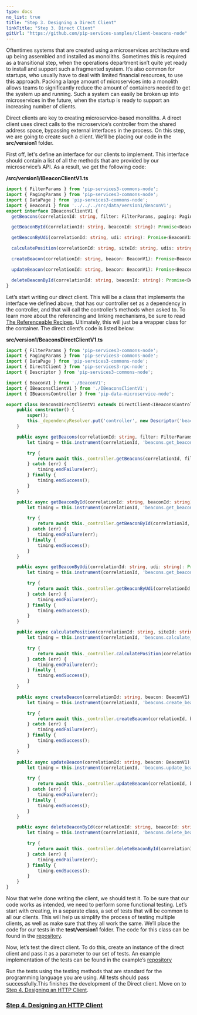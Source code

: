 ```yaml
---
type: docs
no_list: true
title: "Step 3. Designing a Direct Client"
linkTitle: "Step 3. Direct Client" 
gitUrl: "https://github.com/pip-services-samples/client-beacons-node"
---
```


Oftentimes systems that are created using a microservices architecture end up being assembled and installed as monoliths. Sometimes this is required as a transitional step, when the operations department isn’t quite yet ready to install and support such a fragmented system. It’s also common for startups, who usually have to deal with limited financial resources, to use this approach. Packing a large amount of microservices into a monolith allows teams to significantly reduce the amount of containers needed to get the system up and running. Such a system can easily be broken up into microservices in the future, when the startup is ready to support an increasing number of clients.

Direct clients are key to creating microservice-based monoliths. A direct client uses direct calls to the microservice’s controller from the shared address space, bypassing external interfaces in the process. On this step, we are going to create such a client. We’ll be placing our code in the **src/version1** folder.

First off, let's define an interface for our clients to implement. This interface should contain a list of all the methods that are provided by our microservice’s API. As a result, we get the following code:

**/src/version1/IBeaconClientV1.ts**

```typescript
import { FilterParams } from 'pip-services3-commons-node';
import { PagingParams } from 'pip-services3-commons-node';
import { DataPage } from 'pip-services3-commons-node';
import { BeaconV1 } from '../../../src/data/version1/BeaconV1';
export interface IBeaconsClientV1 {    
  getBeacons(correlationId: string, filter: FilterParams, paging: PagingParams): Promise<DataPage<BeaconV1>>;  

  getBeaconById(correlationId: string, beaconId: string): Promise<BeaconV1>;

  getBeaconByUdi(correlationId: string, udi: string): Promise<BeaconV1>;  

  calculatePosition(correlationId: string, siteId: string, udis: string[]): Promise<any>;    

  createBeacon(correlationId: string, beacon: BeaconV1): Promise<BeaconV1>;

  updateBeacon(correlationId: string, beacon: BeaconV1): Promise<BeaconV1>;

  deleteBeaconById(correlationId: string, beaconId: string): Promise<BeaconV1>;     
}

```

Let’s start writing our direct client. This will be a class that implements the interface we defined above, that has our controller set as a dependency in the controller, and that will call the controller’s methods when asked to. To learn more about the referencing and linking mechanisms, be sure to read [The Referenceable Recipes](../../../recipes/component_references/). Ultimately, this will just be a wrapper class for the container. 
The direct client’s code is listed below:

**src/version1/BeaconsDirectClientV1.ts**

```typescript
import { FilterParams } from 'pip-services3-commons-node';
import { PagingParams } from 'pip-services3-commons-node';
import { DataPage } from 'pip-services3-commons-node';
import { DirectClient } from 'pip-services3-rpc-node';
import { Descriptor } from 'pip-services3-commons-node';

import { BeaconV1 } from './BeaconV1';
import { IBeaconsClientV1 } from './IBeaconsClientV1';
import { IBeaconsController } from 'pip-data-microservice-node';

export class BeaconsDirectClientV1 extends DirectClient<IBeaconsController> implements IBeaconsClientV1 {
    public constructor() {
        super();
        this._dependencyResolver.put('controller', new Descriptor('beacons', 'controller', '*', '*', '1.0'));
    }

    public async getBeacons(correlationId: string, filter: FilterParams, paging: PagingParams): Promise<DataPage<BeaconV1>> {
        let timing = this.instrument(correlationId, 'beacons.get_beacons');

        try {
            return await this._controller.getBeacons(correlationId, filter, paging);
        } catch (err) {
            timing.endFailure(err);
        } finally {
            timing.endSuccess();
        }
    }

    public async getBeaconById(correlationId: string, beaconId: string): Promise<BeaconV1> {
        let timing = this.instrument(correlationId, 'beacons.get_beacon_by_id');

        try {
            return await this._controller.getBeaconById(correlationId, beaconId);
        } catch (err) {
            timing.endFailure(err);
        } finally {
            timing.endSuccess();
        } 
    }

    public async getBeaconByUdi(correlationId: string, udi: string): Promise<BeaconV1> {
        let timing = this.instrument(correlationId, 'beacons.get_beacon_by_udi');

        try {
            return await this._controller.getBeaconByUdi(correlationId, udi);
        } catch (err) {
            timing.endFailure(err);
        } finally {
            timing.endSuccess();
        } 
    }

    public async calculatePosition(correlationId: string, siteId: string, udis: string[]): Promise<any> {
        let timing = this.instrument(correlationId, 'beacons.calculate_position');

        try {
            return await this._controller.calculatePosition(correlationId, siteId, udis);
        } catch (err) {
            timing.endFailure(err);
        } finally {
            timing.endSuccess();
        } 
    }

    public async createBeacon(correlationId: string, beacon: BeaconV1): Promise<BeaconV1> {
        let timing = this.instrument(correlationId, 'beacons.create_beacon');

        try {
            return await this._controller.createBeacon(correlationId, beacon);
        } catch (err) {
            timing.endFailure(err);
        } finally {
            timing.endSuccess();
        } 
    }

    public async updateBeacon(correlationId: string, beacon: BeaconV1): Promise<BeaconV1> {
        let timing = this.instrument(correlationId, 'beacons.update_beacon');

        try {
            return await this._controller.updateBeacon(correlationId, beacon);
        } catch (err) {
            timing.endFailure(err);
        } finally {
            timing.endSuccess();
        } 
    }

    public async deleteBeaconById(correlationId: string, beaconId: string): Promise<BeaconV1> {
        let timing = this.instrument(correlationId, 'beacons.delete_beacon_by_id');

        try {
            return await this._controller.deleteBeaconById(correlationId, beaconId);
        } catch (err) {
            timing.endFailure(err);
        } finally {
            timing.endSuccess();
        } 
    }
}
```

Now that we’re done writing the client, we should test it. 
To be sure that our code works as intended, we need to perform some functional testing. Let’s start with creating, in a separate class, a set of tests that will be common to all our clients. This will help us simplify the process of testing multiple clients, as well as make sure that they all work the same. We’ll place the code for our tests in the **test/version1** folder. The code for this class can be found in the [repository](https://github.com/pip-services-samples/client-beacons-node/blob/master/test/version1/BeaconsClientV1Fixture.ts).


Now, let’s test the direct client. To do this, create an instance of the direct client and pass it as a parameter to our set of tests. 
An example implementation of the tests can be found in the example’s [repository](https://github.com/pip-services-samples/client-beacons-node/blob/master/test/version1/BeaconsDirectClientV1.test.ts)


Run the tests using the testing methods that are standard for the programming language you are using. All tests should pass successfully.This finishes the development of the Direct client.
Move on to [Step 4. Designing an HTTP Client](../step3).


<span class="hide-title-link">

### [Step 4. Designing an HTTP Client](../step3)

</span>
